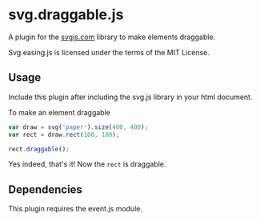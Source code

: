 # svg.draggable.js

A plugin for the [svgjs.com](http://svgjs.com) library to make elements draggable.

Svg.easing.js is licensed under the terms of the MIT License.

## Usage
Include this plugin after including the svg.js library in your html document.

To make an element draggable

```javascript
var draw = svg('paper').size(400, 400);
var rect = draw.rect(100, 100);

rect.draggable();
```

Yes indeed, that's it! Now the `rect` is draggable.

## Dependencies
This plugin requires the event.js module.